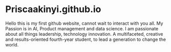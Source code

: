 <html>
<body>

<h1>Priscaakinyi.github.io</h1>

<p>Hello this is my first github website, cannot wait to interact with you all.
My Passion is in AI, Product management and data science. I am passionate about all things leadership, technology innovation. A multifaceted, creative and
results-oriented fourth-year student, to lead a generation to change the world.</p>
  
</body>  
</html>
